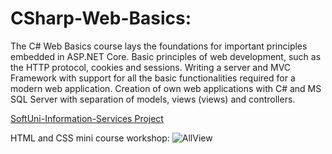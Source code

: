 # CSharp-Web-Basics:
The C# Web Basics course lays the foundations for important principles embedded in ASP.NET Core. Basic principles of web development, such as the HTTP protocol, cookies and sessions. Writing a server and MVC Framework with support for all the basic functionalities required for a modern web application. Creation of own web applications with C# and MS SQL Server with separation of models, views (views) and controllers.

[SoftUni-Information-Services Project](https://github.com/naidenpetrov00/CSharp-Web-Basics/tree/main/SoftUni-Information-Services/SIS "SoftUni-Information-Services Project")

HTML and CSS mini course workshop:
![AllView](https://user-images.githubusercontent.com/58266467/223400159-8132ba2f-b86e-40c3-802f-6c0841ec1c58.png)
